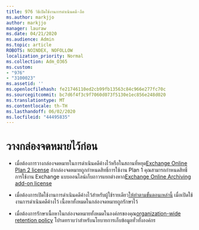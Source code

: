 ```yaml
---
title: 976 วิธีเปิดใช้งานการดําเนินคดี-ถือ
ms.author: markjjo
author: markjjo
manager: lauraw
ms.date: 04/21/2020
ms.audience: Admin
ms.topic: article
ROBOTS: NOINDEX, NOFOLLOW
localization_priority: Normal
ms.collection: Adm_O365
ms.custom:
- "976"
- "3100023"
ms.assetid: ''
ms.openlocfilehash: fe21746110ed2cb99fb13563c84c966e277fc70c
ms.sourcegitcommit: bc7d6f4f3c9f7060d073f5130e1ec856e248d020
ms.translationtype: MT
ms.contentlocale: th-TH
ms.lasthandoff: 06/02/2020
ms.locfileid: "44495835"
---
```

# <a name="place-a-mailbox-on-legal-hold"></a>วางกล่องจดหมายไว้ก่อน

- เมื่อต้องการวางกล่องจดหมายในการดําเนินคดีค้างไว้หรือในสถานที่หยุด[Exchange Online Plan 2 license](https://docs.microsoft.com/office365/servicedescriptions/office-365-platform-service-description/office-365-plan-options) ถ้ากล่องจดหมายถูกกําหนดสิทธิ์การใช้งาน Plan 1 คุณสามารถกําหนดสิทธิ์การใช้งาน Exchange แบบออนไลน์เก็บถาวรแยกต่างหาก[Exchange Online Archiving add-on license](https://docs.microsoft.com/office365/servicedescriptions/exchange-online-archiving-service-description)

- เมื่อต้องการเปิดใช้งานการดําเนินคดีค้างไว้สําหรับผู้ใช้รายเดียว[ให้ทําตามขั้นตอนเหล่านี้](https://docs.microsoft.com/microsoft-365/compliance/create-a-litigation-hold) เมื่อเปิดใช้งานการดําเนินคดีค้างไว้ เนื้อหาทั้งหมดในกล่องจดหมายถูกรักษาไว้

- เมื่อต้องการรักษาเนื้อหาในกล่องจดหมายทั้งหมดในองค์กรของคุณ[organization-wide retention policy](https://docs.microsoft.com/microsoft-365/compliance/retention-policies#applying-a-retention-policy-to-an-entire-organization-or-specific-locations) โปรดทราบว่าสําหรับนโยบายการเก็บข้อมูลทั่วทั้งองค์กร
